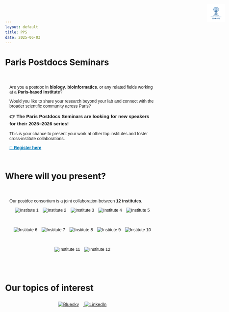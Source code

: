 ```yaml
---
layout: default
title: PPS
date: 2025-06-03
---
```


<style>
  .logo-row {
    display: flex;
    flex-wrap: wrap;
    gap: 1em;
    justify-content: center;
    margin: 1em 0;
  }
  .logo-row img {
    height: 50px;
    object-fit: contain;
  }
  .top-logo {
    position: absolute;
    top: 1em;
    right: 1em;
    height: 60px;
  }
</style>

<img src="/assets/images/pps_logo.png" alt="PPS Logo" class="top-logo" />

# Paris Postdocs Seminars

<section style="max-width: 800px; margin: 2em auto; padding: 1em; font-family: sans-serif;">
  <p>Are you a postdoc in <strong>biology</strong>, <strong>bioinformatics</strong>, or any related fields working at a <strong>Paris-based institute</strong>?</p>
  <p>Would you like to share your research beyond your lab and connect with the broader scientific community across Paris?</p>

  <p style="font-size: 1.1em; font-weight: bold;">
    👉 The <strong>Paris Postdocs Seminars</strong> are looking for new speakers for their <strong>2025–2026 series</strong>!
  </p>

  <p>
    This is your chance to present your work at other top institutes and foster cross-institute collaborations.
  </p>

  <p>
    <a href="https://docs.google.com/forms/d/e/1FAIpQLSdnRThSSd43dxS_qsFKbGEQyKuKn4LK7zxMhDNM2US8beSSTg/viewform" target="_blank" style="font-weight: bold; color: #0077b5;">🔗 Register here</a>
  </p>
</section>

# Where will you present?

<section style="max-width: 800px; margin: 2em auto; padding: 1em; font-family: sans-serif;">
  <p>Our postdoc consortium is a joint collaboration between <strong>12 institutes</strong>.</p>
  <div class="logo-row">
    <img src="/assets/images/institute1.png" alt="Institute 1" />
    <img src="/assets/images/institute2.png" alt="Institute 2" />
    <img src="/assets/images/institute3.png" alt="Institute 3" />
    <img src="/assets/images/institute4.png" alt="Institute 4" />
    <img src="/assets/images/institute5.png" alt="Institute 5" />
    <img src="/assets/images/institute6.png" alt="Institute 6" />
    <img src="/assets/images/institute7.png" alt="Institute 7" />
    <img src="/assets/images/institute8.png" alt="Institute 8" />
    <img src="/assets/images/institute9.png" alt="Institute 9" />
    <img src="/assets/images/institute10.png" alt="Institute 10" />
    <img src="/assets/images/institute11.png" alt="Institute 11" />
    <img src="/assets/images/institute12.png" alt="Institute 12" />
  </div>
</section>

# Our topics of interest

<footer style="margin-top: 2em; text-align: center;">
  <a href="https://bsky.app/profile/yourprofile" target="_blank">
    <img src="/assets/icons/bluesky.png" alt="Bluesky" style="height: 30px; margin-right: 1em;" />
  </a>
  <a href="https://www.linkedin.com/company/paris-postdocs-seminars" target="_blank">
    <img src="/assets/icons/linkedin.png" alt="LinkedIn" style="height: 30px;" />
  </a>
</footer>
